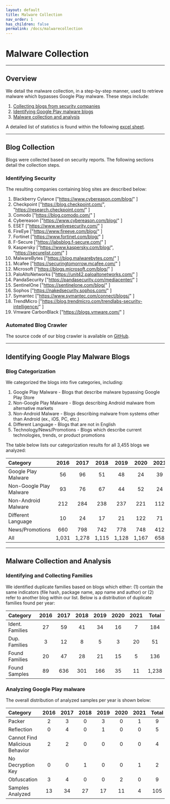 ```yaml
---
layout: default
title: Malware Collection
nav_order: 1
has_children: false
permalink: /docs/malwarecollection
---
```


# Malware Collection
---

## Overview

We detail the malware collection, in a step-by-step manner, used to retrieve malware which bypasses Google Play malware. These steps include:

1. [Collecting blogs from security companies](#blog-collection)
2. [Identifying Google Play malware blogs](#identifying-google-play-malware-blogs)
3. [Malware collection and analysis](#malware-collection-and-analysis)

A detailed list of statistics is found within the following [excel sheet](../../../assets/data/excelsheets/malware_collection.xlsx). 

---

## Blog Collection

Blogs were collected based on security reports. The following sections detail the collection steps.

### Identifying Security 

The resulting companies containing blog sites are described below:

1. Blackberry Cylance \["https://www.cybereason.com/blog/" \]
2. Checkpoint \["https://blog.checkpoint.com/", "https://research.checkpoint.com/" \]
3. Comodo \["https://blog.comodo.com/" \]
4. Cybereason \["https://www.cybereason.com/blog/" \]
5. ESET \["https://www.welivesecurity.com/" \]
6. FireEye \["https://www.fireeye.com/blog/" \]
7. Fortinet \["https://www.fortinet.com/blog/" \]
8. F-Secure \["https://labsblog.f-secure.com/" \]
9. Kaspersky \["https://www.kaspersky.com/blog/", "https://securelist.com/" \]
10. MalwareBytes \["https://blog.malwarebytes.com/" \]
11. Mcafee \["https://securingtomorrow.mcafee.com/" \]
12. Microsoft \["https://blogs.microsoft.com/blog/" \]
13. PaloAltoNetworks \["https://unit42.paloaltonetworks.com/" \]
14. PandaSecurity \["https://pandasecurity.com/mediacenter/" \]
15. SentinelOne \["https://sentinelone.com/blog/" \]
16. Sophos \["https://nakedsecurity.sophos.com/" \]
17. Symantec \["https://www.symantec.com/connect/blogs/" \]
18. TrendMicro \["https://blog.trendmicro.com/trendlabs-security-intelligence/" \]
19. Vmware CarbonBlack \["https://blogs.vmware.com/" \]

### Automated Blog Crawler

The source code of our blog crawler is available on [GitHub](https://github.com/hello-from-anon-researcher/BlogScrapeUtilities/).

---

## Identifying Google Play Malware Blogs

### Blog Categorization

We categorized the blogs into five categories, including:

1. Google Play Malware - Blogs that describe malware bypassing Google Play Store
2. Non-Google Play Malware - Blogs describing Android malware from alternative markets
3. Non-Android Malware - Blogs describing malware from systems other than Android (ex., iOS, PC, etc.)
4. Different Language - Blogs that are not in English
5. Technology/News/Promotions - Blogs which describe current technologies, trends, or product promotions

The table below lists our categorization results for all 3,455 blogs we analyzed:

|Category|2016|2017|2018|2019|2020|2021|Total|
|:-------------------------------|:------------------:|:------:|:------:|:------:|:------:|:------:|:------:|
|Google Play Malware|56|96|51|48|24|39|314|
|Non-Google Play Malware|93|76|67|44|52|24|356|
|Non-Android Malware|212|284|238|237|221|112|1,304|
|Different Language|10|24|17|21|122|71|265|
|News/Promotions|660|798|742|778|748|412|4,138|
|All|1,031|1,278|1,115|1,128|1,167|658|6,377|

---

## Malware Collection and Analysis

### Identifying and Collecting Families

We identified duplicate families based on blogs which either: (1) contain the same indicators (file hash, package name, app name and author) or (2) refer to another blog within our list. Below is a distribution of duplicate families found per year:

|Category|2016|2017|2018|2019|2020|2021|Total|
|:-------------------------------|:------------------:|:------:|:------:|:------:|:------:|:------:|:------:|
|Ident. Families|27|59|41|34|16|7|184|
|Dup. Families|3|12|8|5|3|20|51|
|Found Families|20|47|28|21|15|5|136|
|Found Samples|89|636|301|166|35|11|1,238|

### Analyzing Google Play malware

The overall distribution of analyzed samples per year is shown below:

|Category|2016|2017|2018|2019|2020|2021|Total|
|:-------------------------------|:------------------:|:------:|:------:|:------:|:------:|:------:|:------:|
|Packer|2|3|0|3|0|1|9|
|Reflection|0|4|0|1|0|0|5|
|Cannot Find Malicious Behavior|2|2|0|0|0|0|4|
|No Decryption Key|0|0|1|0|0|1|2|
|Obfuscation|3|4|0|0|2|0|9|
|Samples Analyzed|13|34|27|17|11|4|105|
